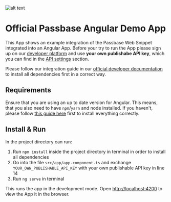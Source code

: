 ![alt text](https://passbase.com/assets/images/meta.jpg "Passbase Banner")

# Official Passbase Angular Demo App

This App shows an example integration of the Passbase Web Snippet integrated into an Angular App. Before your try to run the App please sign up on our [developer platform](https://app.passbase.com/signup) and use **your own publishabe API key**, which you can find in the [API settings](https://app.passbase.com/settings/api) section. 

Please follow our integration guide in our [official developer documentation](https://docs.passbase.com/integrations/angular) to install all dependencies first in a correct way.

## Requirements

Ensure that you are using an up to date version for Angular. This means, that you also need to have `npm`/`yarn` and node installed. If you haven't, please follow [this guide here](https://www.codecademy.com/articles/react-setup-i) first to install everything correctly.

## Install & Run

In the project directory can run:

1. Run `npm install` inside the project directory in terminal in order to install all dependencies
2. Go into the file `src/app/app.component.ts` and exchange `YOUR_OWN_PUBLISHABLE_API_KEY` with your own publishable API key in line 14
3. Run `ng serve` in terminal 

This runs the app in the development mode. Open [http://localhost:4200](http://localhost:4200) to view the App it in the browser.
